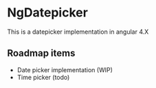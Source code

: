 # NgDatepicker

This is a datepicker implementation in angular 4.X

## Roadmap items

- Date picker implementation (WIP)
- Time picker (todo)




